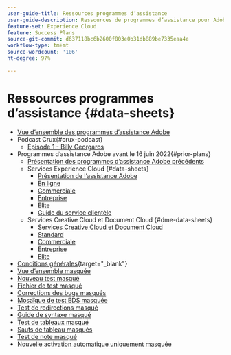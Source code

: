 ```yaml
---
user-guide-title: Ressources programmes d’assistance
user-guide-description: Ressources de programmes d’assistance pour Adobe Experience Cloud et Adobe Experience Platform.
feature-set: Experience Cloud
feature: Success Plans
source-git-commit: d637118bc6b2600f803e0b31db889be7335eaa4e
workflow-type: tm+mt
source-wordcount: '106'
ht-degree: 97%

---
```



# Ressources programmes d’assistance {#data-sheets}

+ [Vue d’ensemble des programmes d’assistance Adobe](overview.md)
+ Podcast Crux{#crux-podcast}
   + [Épisode 1 - Billy Georgaros](episode1.md)
+ Programmes d’assistance Adobe avant le 16 juin 2022{#prior-plans}
   + [Présentation des programmes d’assistance Adobe précédents](overview-prior-plans.md)
   + Services Experience Cloud {#data-sheets}
      + [Présentation de lʼassistance Adobe](dx-overview.md)
      + [En ligne](online.md)
      + [Commerciale](business.md)
      + [Entreprise](enterprise.md)
      + [Elite](elite.md)
      + [Guide du service clientèle](support-guide.md)
   + Services Creative Cloud et Document Cloud {#dme-data-sheets}
      + [Services Creative Cloud et Document Cloud](dme-overview.md)
      + [Standard](dme-standard.md)
      + [Commerciale](dme-business.md)
      + [Entreprise](dme-enterprise.md)
      + [Elite](dme-elite.md)
+ [Conditions générales](https://helpx.adobe.com/fr/support/programs/support-policies-terms-conditions.html){target="_blank"}
+ [Vue d’ensemble masquée](hidden-overview.md)
+ [Nouveau test masqué](hidden-new-test.md)
+ [Fichier de test masqué](hidden-test.md)
+ [Corrections des bugs masqués](hidden/bug-fixes.md)
+ [Mosaïque de test EDS masquée](hidden/test-page.md)
+ [Test de redirections masqué](hidden/test-redirection.md)
+ [Guide de syntaxe masqué](hidden/syntax-style-guide.md)
+ [Test de tableaux masqué](hidden/tables.md)
+ [Sauts de tableau masqués](hidden/table-breaks.md)
+ [Test de note masqué](hidden/note-test.md)
+ [Nouvelle activation automatique uniquement masquée](hidden/autoactivate.md)

<!--
+ [Hidden table breaks](hidden/table-breaks.md)


Articles must be added to this TOC file in order to render.

Use this list format to specify links to articles and section headings that expand and collapse in the left rail of the user guide.

An article link CANNOT be used as a section heading.
-->

